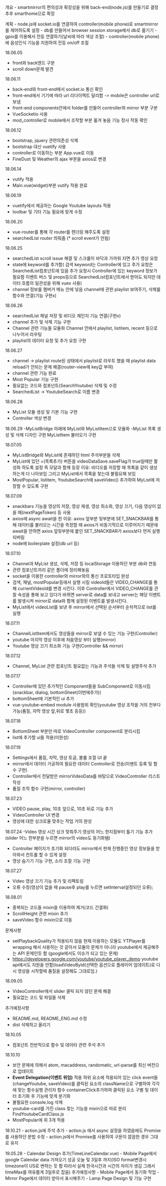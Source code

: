   개요
    - smartmirror의 편의성과 확장성을 위해 back-end(node.js)를 만들기로 결정 추후 smarthome으로 확장

  계획
    - node.js에 socket.io를 연결하여 controller(mobile phone)로 smartmirror를 제어하도록 설정
    - db를 만들어서 browser session storage에서 db로 옮기기
    - gpio를 이용해서 전등 연결하기(날씨에 따라 색상 조절)
    - controller(mobile phone)에 음성인식 기능을 지원하여 전등 on/off 조절  

18.06.05
  - front와 back엔드 구분
  - scroll down문제 발견

18.06.11
  - back-end와 front-end에서 socket.io 통신 확인
  - front-end에서 기기에 따라 url 리다이렉트 달리함 -> mobile은 controller url로 보냄
  - front-end components안에서 folder를 만들어 controller와 mirror 부분 구분
  - VueSocketio 사용
  - mod_controller로 mobile에서 조작할 부분 옮겨 놓음 기능 정사 작동 확인

18.06.12
  - bootstrap, jquery 관련의존성 삭제
  - bootstrap 대신 vuetify 사용
  - controller로 이동하는 부분 App.vue로 이동
  - FineDust 및 Weather의 ajax 부분을 axios로 변경


18.06.14
  - vutify 적용
  - Main.vue(widget)부분 vutify 적용 완료


18.06.19
  - vuetify에서 제공하는 Google Youtube layouts 적용
  - toolbar 및 기타 기능 필요에 맞게 수정


18.06.20
  - vue-router를 통해 각 router를 렌더링 해주도록 설정
  - searchedList router 띄워줌 (* scroll event가 안됨)

18.06.25
  - searchedList scroll issue 해결 및 스크롤이 바닥과 가까워 지면 추가 영상 요청
  - state에 keyword를 추가함( 검색 keyword는 Controller에 있고 추가 요청은 SearchedList컴포넌트에 있음 추가 요청시 Controller에 있는 keyword 정보가 필요함  이벤트 버스 및 props등으로 SearchedList컴포넌트에서 받아도 되지만 데이터 흐름의 일관성을 위해 vuex 사용)
  - channel 정보를 햄버거 메뉴 안에 넣음 channel에 관한 playlist 보여주기, 삭제를 함수와 연결(기능 구현x)


18.06.26
  - searchedList 채널 저장 및 비디오 체인지 기능 연결(구현x)
  - channel 추가 및 삭제 기능 구현
  - Channel 관련 기능들 모듈화 Channel 안에서 playlist, listitem, recent 등으로 나누어서 라우팅
  - playlist의 데이터 요청 및 추가 요청 구현

18.06.27
  - channel -> playlist route된 상태에서 playlist로 라우트 했을 때 playlist data reload가 안되는 문제 해결(router-view에 key값 부여)
  - channel 관련 기능 완료
  - Most Popular 기능 구현
  - 필요없는 코드와 컴포넌트(SearchYoutube) 삭제 및 수정
  - SearchedList -> YoutubeSearch로 이름 변경

18.06.28
  - MyList 모듈 생성 및 기본 기능 구현
  - Controller 색상 변경

18.06.29
  -MyListBridge 아래에 MyList와 MyListItem으로 모듈화
  -MyList 목록 생성 및 삭제 디자인 구현 MyListItem 불러오기 구현


18.07.05
  - MyListBridge와 MyList에 존재하던 html 주석부분들 삭제
  - MyList에 있던 +(목록추가) 버튼을 videoDataSave.saveFlag가 true일때만 활성화 하도록 설정 즉 모달과 함께 등장 이유: 비디오를 저장할 때 목록을 같이 생성하는게 더 나아보임 그리고 MyList에서 목록을 찾는데 불필요해 보임
  - MostPopular, listitem, YoutubeSearch에 saveVideo() 추가하여 MyList에 저장할 수 있도록 구현


18.07.09
  - snackbars 기능을 영상의 저장, 영상 재생, 영상 최소화, 영상 끄기, 다음 영상이 없을 때(nextPageToken) 등 사용
  - axios에 async await을 한 이유: axios 앞부분 뒷부분에 SET_SNACKBAR를 통해 데이터를 불러오는 시간을 측정할 때 axios가 비동기적으로 이루어지기 때문에 await을 안하면 axios 앞뒷부분에 붙인 SET_SNACKBAR가 axios보다 먼저 실행되버림
 - node에 boilerplate 설정(db url 등)

18.07.10
  - Channel과 MyList 생성, 삭제, 저장 등 localStorage 이용하던 부분 db와 연동
  - 관련 컴포넌트끼리 같은 폴더에 정리해놓음
  - socket을 이용한 controller와 mirror와의 통신 프로토타입 완성
  - 검색, 채널, mostPopular등에서 실행 시킬 videoId들은 VIDEO_CHANGE를 통해 currentVideoId를 변경 시킨다. 이후 Controller에서 VIDEO_CHANGE를 관찰 속성을 통해 보고 있다가 바뀌면 server로 data를 보내고
    server는 해당 이벤트를 발생시켜 mirror로 data와 함께 설정된 이벤트를 발생시킨다.
  - MyList에서 videoList를 보낸 후 mirror에서 선택된 순서부터 순차적으로 list를 실행

18.07.11
  - ChannelListItem에서도 영상들을 mirror로 보낼 수 있는 기능 구현(Controller)
  - youtube 마지막 영상 이후에 처음영상 부터 실행(mirror)
  - Youtube 영상 끄기 최소화 기능 구현(Controller && mirror)

18.07.12
  - Channel, MyList 관련 컴포넌트 필요없는 기능과 주석들 삭제 및 설명주석 추가

18.07.17
  - Controller에 있던 추가적인 Component들을 SubComponent로 이동시킴(snackbar, dialog, bottomSheet(이번에추가))
  - bottomSheet에 기본적인 ui 추가
  - vue-youtube-embed module 사용범위 확인(youtube 영상 조작을 거의 전부다 가능(품질, 자막 영상 앞,뒤로 몇초 등등))

18.07.18
  - BottomSheet 부분만 따로 VideoController component로 분리시킴
  - list에 추가할 ui들 적용(미완성)

18.07.19
  - Settings에서 품질, 자막, 영상 토글, 볼륨 조절 UI 끝
  - mirror에서 데이터 가공하여 필요한 데이터 Controller로 전송(이벤트 등록 및 함수 구현)
  - Controller에서 전달받은 mirrorVideoData를 바탕으로 VideoController 리스트 작성
  - 품질 조작 함수 구현(mirror, controller)

18.07.23
  - VIDEO pause, play, 10초 앞으로, 10초 뒤로 기능 추가
  - VideoController UI 변경
  - 영상에 대한 싱크로율 맞추는 작업 거의 완성

18.07.24
  -Video 영상 시간 싱크 맞춰주기 영상의 어느 한지점부터 틀기 기능 추가(slider 어느 한부분을 누르면 mirror의 video도 동기화됌)
  - Controller 페이지가 초기화 되더라도 mirror에서 현재 진행중인 영상 정보들을 받아와서 컨트롤 할 수 있게 설정
  - 영상 숨기기 기능 구현, 소리 조절 기능 구현

18.07.27
  - Video 영상 끄기 기능 추가 및 리펙토링
  - 오류 수정(영상이 없을 때 pause후 play를 누르면 setInterval설정되던 오류);


18.08.01
  - 중복되는 코드들 mixin을 이용하여 제거(코드 간결화)
  - ScrollHeight 관련 mixin 추가
  - saveVideo 함수 mixin으로 이동

  문제사항
  - setPlaybackQuality가 적용되지 않음 현재 이용하는 모듈도 YTPlayer를 wrapping 해서 사용하는 것 같아서 모듈의 문제가 아니라 youtube에서 제공해주는 API 문제인듯 함 (google에서도 이슈가 되고 있는 문제)
  - https://developers.google.com/youtube/youtube_player_demo youtube api에서도 지원을 안함(loadVideoById(선택한 옵션으로 플레이어 업데이트)로 다시 영상을 시작할때 품질을 설정해도 그대로임.)

18.09.05
  - VideoController에서 slider 클릭 되지 않던 문제 해결
  - 필요없는 코드 및 파일들 삭제

  추가예정사항
  - README.md, README_ENG.md 수정
  - dist 삭제하고 올리기

18.10.05
  - 컴포넌트 전반적으로 함수 및 데이타 관련 주석 추가

18.10.10
  - 보안 문제에 의해서 atom, macaddress, randomatic, url-parse를 최신 버전으로 업데이트
  - **Event Delegation(이벤트 위임)** 적용
    하위 요소에 적용되어 있는 click event들(changeYoutube, saveVideo)를 클릭된 요소의 className으로 구별하여 각각에 맞는 함수실행
    관리자 함수 containerClick추가하여 클릭된 요소 구별 및 데이터 초기화 후 기능에 맞게 분기화
  - 불필요한 console.log 삭제
  - youtube-card를 가진 class 찾는 기능을 mixin으로 따로 분리 FindYoutubeCardClass.js
  - MostPopular에 위 3개 적용


  18.10.21
    - action.js에 주석 추가
    - action.js 에서 async 설정을 하였음에도 Promise를 사용하던 문법 수정
    - action.js에서 Promise를 사용하여 구문이 깔끔한 경우 그대로 유지

19.05.28
    - Calendar Design 추가(TimeLineCalendar.vue)
    - Mobile Page에서 google Calendar data 가져오기 성공 오늘 및 3일후 까지(ISO format변경시 timezone이 US로 변하는 듯 함 따라서 실제 한국시간과 시간의 차이가 생김 그래서 timeMax를 여유롭게 3일후로 잡음)
    추가예정사항
    - Mobile Page에서 동기화 작업
    - Mirror Page에서 데이터 받아서 표시해주기
    - Lamp Page Design 및 기능 구현
